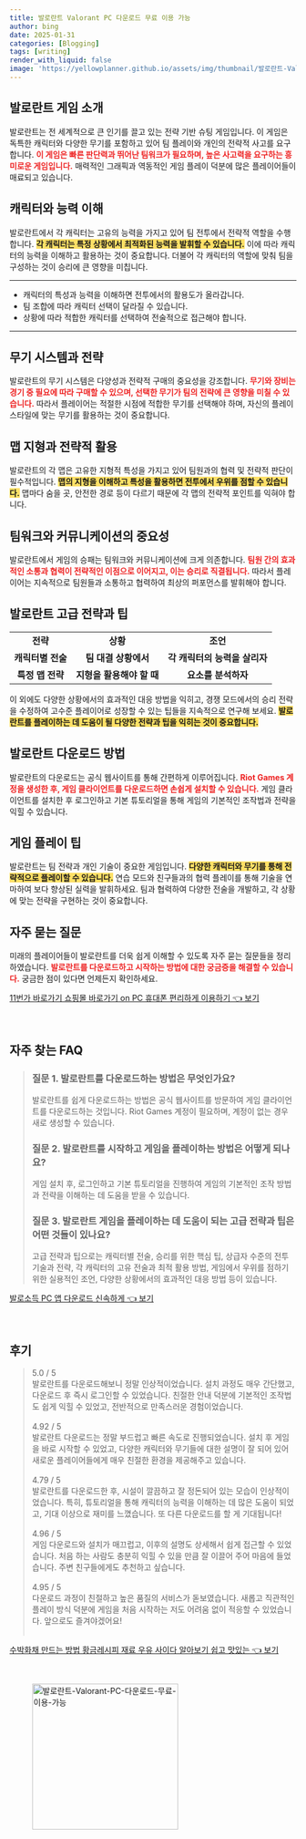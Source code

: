 ```yaml
---
title: 발로란트 Valorant PC 다운로드 무료 이용 가능
author: bing
date: 2025-01-31
categories: [Blogging]
tags: [writing]
render_with_liquid: false
image: 'https://yellowplanner.github.io/assets/img/thumbnail/발로란트-Valorant-PC-다운로드-무료-이용-가능.webp'
---
```



<h2 id='발로란트 게임 소개'>발로란트 게임 소개</h2>

<p>발로란트는 전 세계적으로 큰 인기를 끌고 있는 전략 기반 슈팅 게임입니다. 이 게임은 독특한 캐릭터와 다양한 무기를 포함하고 있어 팀 플레이와 개인의 전략적 사고를 요구합니다. <b><span style="color: #ee2323;">이 게임은 빠른 판단력과 뛰어난 팀워크가 필요하며, 높은 사고력을 요구하는 흥미로운 게임입니다.</span></b> 매력적인 그래픽과 역동적인 게임 플레이 덕분에 많은 플레이어들이 매료되고 있습니다.</p>

<h2 id='캐릭터와 능력 이해'>캐릭터와 능력 이해</h2>

<p>발로란트에서 각 캐릭터는 고유의 능력을 가지고 있어 팀 전투에서 전략적 역할을 수행합니다. <b><span style="background-color: #ffe066;">각 캐릭터는 특정 상황에서 최적화된 능력을 발휘할 수 있습니다.</span></b> 이에 따라 캐릭터의 능력을 이해하고 활용하는 것이 중요합니다. 더불어 각 캐릭터의 역할에 맞춰 팀을 구성하는 것이 승리에 큰 영향을 미칩니다.</p>

<hr />

<ul>
    <li>캐릭터의 특성과 능력을 이해하면 전투에서의 활용도가 올라갑니다.</li>
    <li>팀 조합에 따라 캐릭터 선택이 달라질 수 있습니다.</li>
    <li>상황에 따라 적합한 캐릭터를 선택하여 전술적으로 접근해야 합니다.</li>
</ul>

<hr />

<h2 id='무기 시스템과 전략'>무기 시스템과 전략</h2>

<p>발로란트의 무기 시스템은 다양성과 전략적 구매의 중요성을 강조합니다. <b><span style="color: #ee2323;">무기와 장비는 경기 중 필요에 따라 구매할 수 있으며, 선택한 무기가 팀의 전략에 큰 영향을 미칠 수 있습니다.</span></b> 따라서 플레이어는 적절한 시점에 적합한 무기를 선택해야 하며, 자신의 플레이 스타일에 맞는 무기를 활용하는 것이 중요합니다.</p>

<h2 id='맵 지형과 전략적 활용'>맵 지형과 전략적 활용</h2>

<p>발로란트의 각 맵은 고유한 지형적 특성을 가지고 있어 팀원과의 협력 및 전략적 판단이 필수적입니다. <b><span style="background-color: #ffe066;">맵의 지형을 이해하고 특성을 활용하면 전투에서 우위를 점할 수 있습니다.</span></b> 맵마다 숨을 곳, 안전한 경로 등이 다르기 때문에 각 맵의 전략적 포인트를 익혀야 합니다.</p>

<h2 id='팀워크와 커뮤니케이션의 중요성'>팀워크와 커뮤니케이션의 중요성</h2>

<p>발로란트에서 게임의 승패는 팀워크와 커뮤니케이션에 크게 의존합니다. <b><span style="color: #ee2323;">팀원 간의 효과적인 소통과 협력이 전략적인 이점으로 이어지고, 이는 승리로 직결됩니다.</span></b> 따라서 플레이어는 지속적으로 팀원들과 소통하고 협력하여 최상의 퍼포먼스를 발휘해야 합니다.</p>

<h2 id='발로란트 고급 전략과 팁'>발로란트 고급 전략과 팁</h2>

<table>
    <tr>
        <td style="text-align: center; height: 17px;"><b>전략</b></td>
        <td style="text-align: center; height: 17px;"><b>상황</b></td>
        <td style="text-align: center; height: 17px;"><b>조언</b></td>
    </tr>
    <tr>
        <td style="text-align: center; height: 17px;"><b>캐릭터별 전술</b></td>
        <td style="text-align: center; height: 17px;"><b>팀 대결 상황에서</b></td>
        <td style="text-align: center; height: 17px;"><b>각 캐릭터의 능력을 살리자</b></td>
    </tr>
    <tr>
        <td style="text-align: center; height: 17px;"><b>특정 맵 전략</b></td>
        <td style="text-align: center; height: 17px;"><b>지형을 활용해야 할 때</b></td>
        <td style="text-align: center; height: 17px;"><b>요소를 분석하자</b></td>
    </tr>
</table>

<p>이 외에도 다양한 상황에서의 효과적인 대응 방법을 익히고, 경쟁 모드에서의 승리 전략을 수정하여 고수준 플레이어로 성장할 수 있는 팁들을 지속적으로 연구해 보세요. <b><span style="background-color: #ffe066;">발로란트를 플레이하는 데 도움이 될 다양한 전략과 팁을 익히는 것이 중요합니다.</span></b></p>

<h2 id='발로란트 다운로드 방법'>발로란트 다운로드 방법</h2>

<p>발로란트의 다운로드는 공식 웹사이트를 통해 간편하게 이루어집니다. <b><span style="color: #ee2323;">Riot Games 계정을 생성한 후, 게임 클라이언트를 다운로드하면 손쉽게 설치할 수 있습니다.</span></b> 게임 클라이언트를 설치한 후 로그인하고 기본 튜토리얼을 통해 게임의 기본적인 조작법과 전략을 익힐 수 있습니다.</p>

<h2 id='게임 플레이 팁'>게임 플레이 팁</h2>

<p>발로란트는 팀 전략과 개인 기술이 중요한 게임입니다. <b><span style="background-color: #ffe066;">다양한 캐릭터와 무기를 통해 전략적으로 플레이할 수 있습니다.</span></b> 연습 모드와 친구들과의 협력 플레이를 통해 기술을 연마하여 보다 향상된 실력을 발휘하세요. 팀과 협력하여 다양한 전술을 개발하고, 각 상황에 맞는 전략을 구현하는 것이 중요합니다.</p>

<h2 id='자주 묻는 질문'>자주 묻는 질문</h2>

<p>미래의 플레이어들이 발로란트를 더욱 쉽게 이해할 수 있도록 자주 묻는 질문들을 정리하였습니다. <b><span style="color: #ee2323;">발로란트를 다운로드하고 시작하는 방법에 대한 궁금증을 해결할 수 있습니다.</span></b> 궁금한 점이 있다면 언제든지 확인하세요.</p>


<p><a class="click-button" title="11번가 바로가기 쇼핑몰 바로가기 on PC 휴대폰 편리하게 이용하기" href="https://yellowplanner.github.io/posts/11%EB%B2%88%EA%B0%80-%EB%B0%94%EB%A1%9C%EA%B0%80%EA%B8%B0-%EC%87%BC%ED%95%91%EB%AA%B0-%EB%B0%94%EB%A1%9C%EA%B0%80%EA%B8%B0-on-PC-%ED%9C%B4%EB%8C%80%ED%8F%B0-%ED%8E%B8%EB%A6%AC%ED%95%98%EA%B2%8C-%EC%9D%B4%EC%9A%A9%ED%95%98%EA%B8%B0/" rel="dofollow">11번가 바로가기 쇼핑몰 바로가기 on PC 휴대폰 편리하게 이용하기 👈 보기</a></p><br>
<h2 id='자주_찾는_FAQ'>자주 찾는 FAQ</h2>
<div itemscope="" itemtype="https://schema.org/FAQPage"> 
<blockquote> 
<div itemscope="" itemprop="mainEntity" itemtype="https://schema.org/Question"> 
<h3 itemprop="name">질문 1. 발로란트를 다운로드하는 방법은 무엇인가요?</h3> 
<div itemscope="" itemprop="acceptedAnswer" itemtype="https://schema.org/Answer"> 
<span itemprop="text"> 
<p>발로란트를 쉽게 다운로드하는 방법은 공식 웹사이트를 방문하여 게임 클라이언트를 다운로드하는 것입니다. Riot Games 계정이 필요하며, 계정이 없는 경우 새로 생성할 수 있습니다.</p> 
</span> 
</div> 
</div> 
<div itemscope="" itemprop="mainEntity" itemtype="https://schema.org/Question"> 
<h3 itemprop="name">질문 2. 발로란트를 시작하고 게임을 플레이하는 방법은 어떻게 되나요?</h3> 
<div itemscope="" itemprop="acceptedAnswer" itemtype="https://schema.org/Answer"> 
<span itemprop="text"> 
<p>게임 설치 후, 로그인하고 기본 튜토리얼을 진행하여 게임의 기본적인 조작 방법과 전략을 이해하는 데 도움을 받을 수 있습니다.</p> 
</span> 
</div> 
</div> 
<div itemscope="" itemprop="mainEntity" itemtype="https://schema.org/Question"> 
<h3 itemprop="name">질문 3. 발로란트 게임을 플레이하는 데 도움이 되는 고급 전략과 팁은 어떤 것들이 있나요?</h3> 
<div itemscope="" itemprop="acceptedAnswer" itemtype="https://schema.org/Answer"> 
<span itemprop="text"> 
<p>고급 전략과 팁으로는 캐릭터별 전술, 승리를 위한 핵심 팁, 상급자 수준의 전투 기술과 전략, 각 캐릭터의 고유 전술과 최적 활용 방법, 게임에서 우위를 점하기 위한 실용적인 조언, 다양한 상황에서의 효과적인 대응 방법 등이 있습니다.</p> 
</span> 
</div> 
</div> 
</blockquote> 
</div>
<p><a class="click-button" title="발로소득 PC 앱 다운로드 신속하게" href="https://yellowplanner.github.io/posts/%EB%B0%9C%EB%A1%9C%EC%86%8C%EB%93%9D-PC-%EC%95%B1-%EB%8B%A4%EC%9A%B4%EB%A1%9C%EB%93%9C-%EC%8B%A0%EC%86%8D%ED%95%98%EA%B2%8C/" rel="dofollow">발로소득 PC 앱 다운로드 신속하게 👈 보기</a></p><br>
<h2 id='후기'>후기</h2>
<div itemscope itemtype="https://schema.org/Product">
  <blockquote>
  <div itemprop="review" itemscope itemtype="https://schema.org/Review">
      <div itemprop="reviewRating" itemscope itemtype="https://schema.org/Rating"> <span itemprop="ratingValue">5.0</span> / <span itemprop="bestRating">5</span> </div>
      <span itemprop="reviewBody">발로란트를 다운로드해보니 정말 인상적이었습니다. 설치 과정도 매우 간단했고, 다운로드 후 즉시 로그인할 수 있었습니다. 친절한 안내 덕분에 기본적인 조작법도 쉽게 익힐 수 있었고, 전반적으로 만족스러운 경험이었습니다.</span>
  </div>
  <br>
  <div itemprop="review" itemscope itemtype="https://schema.org/Review">
      <div itemprop="reviewRating" itemscope itemtype="https://schema.org/Rating"> <span itemprop="ratingValue">4.92</span> / <span itemprop="bestRating">5</span> </div>
      <span itemprop="reviewBody">발로란트 다운로드는 정말 부드럽고 빠른 속도로 진행되었습니다. 설치 후 게임을 바로 시작할 수 있었고, 다양한 캐릭터와 무기들에 대한 설명이 잘 되어 있어 새로운 플레이어들에게 매우 친절한 환경을 제공해주고 있습니다.</span>
  </div>
  <br>
  <div itemprop="review" itemscope itemtype="https://schema.org/Review">
      <div itemprop="reviewRating" itemscope itemtype="https://schema.org/Rating"> <span itemprop="ratingValue">4.79</span> / <span itemprop="bestRating">5</span> </div>
      <span itemprop="reviewBody">발로란트를 다운로드한 후, 시설이 깔끔하고 잘 정돈되어 있는 모습이 인상적이었습니다. 특히, 튜토리얼을 통해 캐릭터의 능력을 이해하는 데 많은 도움이 되었고, 기대 이상으로 재미를 느꼈습니다. 또 다른 다운로드를 할 게 기대됩니다!</span>
  </div>
  <br>
  <div itemprop="review" itemscope itemtype="https://schema.org/Review">
      <div itemprop="reviewRating" itemscope itemtype="https://schema.org/Rating"> <span itemprop="ratingValue">4.96</span> / <span itemprop="bestRating">5</span> </div>
      <span itemprop="reviewBody">게임 다운로드와 설치가 매끄럽고, 이후의 설명도 상세해서 쉽게 접근할 수 있었습니다. 처음 하는 사람도 충분히 익힐 수 있을 만큼 잘 이끌어 주어 마음에 들었습니다. 주변 친구들에게도 추천하고 싶습니다.</span>
  </div>
  <br>
  <div itemprop="review" itemscope itemtype="https://schema.org/Review">
      <div itemprop="reviewRating" itemscope itemtype="https://schema.org/Rating"> <span itemprop="ratingValue">4.95</span> / <span itemprop="bestRating">5</span> </div>
      <span itemprop="reviewBody">다운로드 과정이 친절하고 높은 품질의 서비스가 돋보였습니다. 새롭고 직관적인 플레이 방식 덕분에 게임을 처음 시작하는 저도 어려움 없이 적응할 수 있었습니다. 앞으로도 즐겨야겠어요!</span>
  </div>
  <br>
  </blockquote>
</div>
<p><a class="click-button" title="수박화채 만드는 방법 황금레시피 재료 우유 사이다 알아보기 쉽고 맛있는" href="https://yellowplanner.github.io/posts/%EC%88%98%EB%B0%95%ED%99%94%EC%B1%84-%EB%A7%8C%EB%93%9C%EB%8A%94-%EB%B0%A9%EB%B2%95-%ED%99%A9%EA%B8%88%EB%A0%88%EC%8B%9C%ED%94%BC-%EC%9E%AC%EB%A3%8C-%EC%9A%B0%EC%9C%A0-%EC%82%AC%EC%9D%B4%EB%8B%A4-%EC%95%8C%EC%95%84%EB%B3%B4%EA%B8%B0-%EC%89%BD%EA%B3%A0-%EB%A7%9B%EC%9E%88%EB%8A%94/" rel="dofollow">수박화채 만드는 방법 황금레시피 재료 우유 사이다 알아보기 쉽고 맛있는 👈 보기</a></p><br>
<figure class="image"><img src="https://yellowplanner.github.io/assets/img/thumbnail/발로란트-Valorant-PC-다운로드-무료-이용-가능.webp" alt="발로란트-Valorant-PC-다운로드-무료-이용-가능" width="256" height="256"></figure>